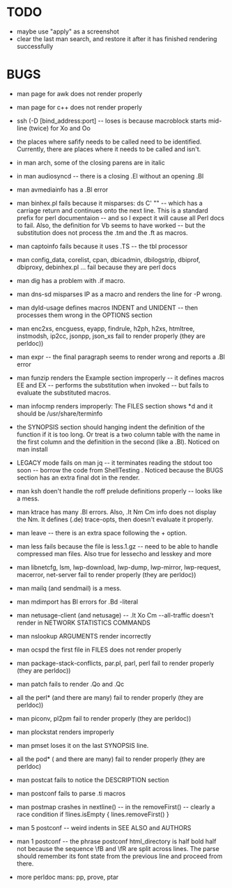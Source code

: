 #  TODO

- maybe use "apply" as a screenshot
- clear the last man search, and restore it after it has finished rendering successfully

# BUGS

- man page for awk does not render properly
- man page for c++ does not render properly
- ssh   (-D [bind_address:port] -- loses is because macroblock starts mid-line (twice) for Xo and Oo
- the places where safify needs to be called need to be identified.  Currently, there are places where it needs to be called and isn't.
- in man arch, some of the closing parens are in italic
- in man audiosyncd -- there is a closing .El without an opening .Bl
- man avmediainfo has a .Bl error

- man binhex.pl fails because it misparses: ds C' ""  -- which has a carriage return and continues onto the next line.  This is a standard
   prefix for perl documentaion -- and so I expect it will cause all Perl docs to fail.
   Also, the definition for Vb seems to have worked -- but the substitution does not process the .tm and the .ft as macros.
   
- man captoinfo fails because it uses .TS -- the tbl processor

- man config_data, corelist, cpan, dbicadmin, dbilogstrip, dbiprof, dbiproxy, debinhex.pl ... fail because they are perl docs

- man dig has a problem with  .if  macro.

- man dns-sd misparses  IP  as a macro and renders the line for -P wrong.

- man dyld-usage defines macros INDENT and UNIDENT -- then processes them wrong in the OPTIONS section

- man enc2xs, encguess, eyapp, findrule, h2ph, h2xs, htmltree, instmodsh, ip2cc, jsonpp, json_xs fail to render properly (they are perldoc))

- man expr -- the final paragraph seems to render wrong and reports a .Bl error

- man funzip renders the Example section improperly -- it defines macros  EE  and    EX -- performs the substitution when invoked -- but fails to evaluate the substituted macros.

- man infocmp renders improperly:  The FILES section shows  \*d   and it should be   /usr/share/terminfo

- the SYNOPSIS section should hanging indent the definition of the function if it is too long.  Or treat is a two column table with the name in the first column and the definition in the second (like a .Bl).  Noticed on man install

- LEGACY mode fails on man jq -- it terminates reading the stdout too soon -- borrow the code from ShellTesting .  Noticed because the BUGS section has an extra final dot in the render.

- man ksh doen't handle the roff prelude definitions properly -- looks like a mess.

- man ktrace has many .Bl errors.  Also,  .It Nm Cm info  does not display the Nm.  It defines (.de) trace-opts, then doesn't evaluate it properly.

- man leave -- there is an extra space following the + option.

- man less fails because the file is less.1.gz -- need to be able to handle compressed man files.  Also true for lessecho and lesskey and more

- man libnetcfg, lsm, lwp-download, lwp-dump, lwp-mirror, lwp-request, macerror, net-server fail to render properly (they are perldoc))

- man mailq (and sendmail) is a mess.

- man mdimport has Bl errors for  .Bd -literal

- man netusage-client (and netusage)  -- .It Xo Cm --all-traffic  doesn't render in NETWORK STATISTICS COMMANDS

- man nslookup    ARGUMENTS render incorrectly

- man ocspd    the first file in FILES  does not render properly

- man package-stack-conflicts, par.pl, parl, perl fail to render properly (they are perldoc))

- man patch  fails to render  .Qo and .Qc

- all the perl\* (and there are many) fail to render properly (they are perldoc))

- man piconv, pl2pm fail to render properly (they are perldoc))

- man plockstat renders improperly

- man pmset loses it on the last SYNOPSIS line.

- all the pod\* ( and there are many) fail to render properly (they are perldoc)

- man postcat fails to notice the DESCRIPTION section 

- man postconf fails to parse  .ti   macros

- man postmap crashes in nextline() -- in the removeFirst() -- clearly a race condition 
            if !lines.isEmpty { lines.removeFirst() }
 
- man 5 postconf -- weird indents in SEE ALSO and AUTHORS

- man 1 postconf -- the phrase        postconf html_directory    is half bold half not because the sequence \fB and \fR are split across lines.
     The parse should remember its font state from the previous line and proceed from there.

- more perldoc mans:  pp, prove, ptar

